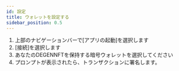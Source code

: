 ```yaml
---
id: 設定
title: ウォレットを設定する
sidebar_position: 0.5
---
```


1. 上部のナビゲーションバーで[アプリの起動]を選択します
2. [接続]を選択します
3. あなたのDEGENNFTを保持する暗号ウォレットを選択してください
4. プロンプトが表示されたら、トランザクションに署名します。
